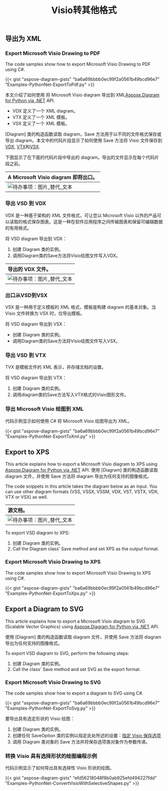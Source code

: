 ﻿---
title:  Visio转其他格式
linktitle:  Visio转其他格式
type: docs
weight: 40
url: /zh/python-net/convert-visio-to-other-files/
description: This topic show you how to Aspose.Diagram allows to convert Visio to SVG,XPS,XML,XAML formats. Convert VSD, VSS, VDW, VST, VSDX, VSSX, VSTX, VSDM, VSTM,VSSM to SVG,XPS,XML,XAML with a few lines of code.
---
## **导出为 XML**
### **Export Microsoft Visio Drawing to PDF**
The code samples show how to export Microsoft Visio Drawing to PDF using C#.

{{< gist "aspose-diagram-gists" "ba6a69bbbb0ec99f2a0561b49bcd96e7" "Examples-PythonNet-ExportToPdf.py" >}}

本文介绍了如何使用 将 Microsoft Visio diagram 导出到 XML[Aspose.Diagram for Python via .NET](https://products.aspose.com/diagram/python-net/) API.

- VDX 定义了一个 XML diagram。
- VTX 定义了一个 XML 模板。
- VSX 定义了一个 XML 模板。

 [Diagram] 类的构造函数读取 diagram，Save 方法用于以不同的文件格式保存或导出 diagram。本文中的代码片段显示了如何使用 Save 方法将 Visio 文件保存到[VDX](https://docs.aspose.com/diagram/python-net/save-visio-document/), [VTX](https://docs.aspose.com/diagram/python-net/save-visio-document/)和[VSX](https://docs.aspose.com/diagram/python-net/save-visio-document/).

下图显示了在下面的代码片段中导出的 diagram。导出的文件显示在每个代码片段之前。

|**A Microsoft Visio diagram 即将出口。**|
|:- |
|![待办事项：图片_替代_文本](how-to-convert-a-visio-diagram_3.png)|

### **导出 VSD 到 VDX**
VDX 是一种基于架构的 XML 文件格式，可让您以 Microsoft Visio 以外的产品可以读取的格式保存图表。这是一种在软件应用程序之间传输图表和保留可编辑数据的有用格式。

将 VSD diagram 导出到 VDX：

1. 创建 Diagram 类的实例。
1. 调用Diagram类的Save方法将Visio绘图文件写入VDX。

|**导出的 VDX 文件。**|
|:- |
|![待办事项：图片_替代_文本](how-to-convert-a-visio-diagram_4.png)|

### **出口从VSD到VSX**
VSX 是一种用于定义模板的 XML 格式，模板是构建 diagram 的基本对象。当 Visio 文件转换为 VSX 时，仅导出模板。

将 VSD diagram 导出到 VSX：

- 创建 Diagram 类的实例。
- 调用Diagram类的Save方法将Visio绘图文件写入VSX。
### **导出 VSD 到 VTX**
TVX 是模板文件的 XML 表示，并存储文档的设置。

将 VSD diagram 导出到 VTX：

1. 创建 Diagram 类的实例。
1. 调用diagram类的Save方法写入VTX格式的Visio图形文件。
### **导出 Microsoft Visio 绘图到 XML**
代码示例显示如何使用 C# 将 Microsoft Visio 绘图导出为 XML。

{{< gist "aspose-diagram-gists" "ba6a69bbbb0ec99f2a0561b49bcd96e7" "Examples-PythonNet-ExportToXml.py" >}}

## **Export to XPS**
This article explains how to export a Microsoft Visio diagram to XPS using [Aspose.Diagram for Python via .NET](https://products.aspose.com/diagram/python-net/) API.
使用 [Diagram] 类的构造函数读取 diagram 文件，并使用 Save 方法将 diagram 导出为任何支持的图像格式。

The code snippets in this article takes the diagram below as an input. You can use other diagram formats (VSS, VSSX, VSSM, VDX, VST, VSTX, VDX, VTX or VSX) as well.

|**源文档。**|
|:- |
|![待办事项：图片_替代_文本](how-to-convert-a-visio-diagram_5.png)|


To export VSD diagram to XPS:

1. 创建 Diagram 类的实例。
1. Call the Diagram class' Save method and set XPS as the output format.
### **Export Microsoft Visio Drawing to XPS**
The code samples show how to export Microsoft Visio Drawing to XPS using C#.

{{< gist "aspose-diagram-gists" "ba6a69bbbb0ec99f2a0561b49bcd96e7" "Examples-PythonNet-ExportToXps.py" >}}

## **Export a Diagram to SVG**
This article explains how to export a Microsoft Visio diagram to SVG (Scalable Vector Graphics) using [Aspose.Diagram for Python via .NET](https://products.aspose.com/diagram/python-net/) API.

使用 [Diagram] 类的构造函数读取 diagram 文件，并使用 Save 方法将 diagram 导出为任何支持的图像格式。

To export VSD diagram to SVG, perform the following steps:

1. 创建 Diagram 类的实例。
1. Call the class' Save method and set SVG as the export format.
### **Export Microsoft Visio Drawing to SVG**
The code samples show how to export a diagram to SVG using C#.

{{< gist "aspose-diagram-gists" "ba6a69bbbb0ec99f2a0561b49bcd96e7" "Examples-PythonNet-ExportToSvg.py" >}}

要导出具有选定形状的 Visio 绘图：

1. 创建 Diagram 类的实例。
1. 创建任何 SaveOption 类的实例以指定此处所述的设置：[指定 Visio 保存选项](https://docs.aspose.com/diagram/python-net/save-visio-document/#specifying-visio-save-options)
1. 调用 Diagram 类对象的 Save 方法并将保存选项类对象作为参数传递。
### **转换 Visio 具有选择形状的绘图编程示例**
代码示例显示了如何导出具有选择性 Visio 形状的绘图。

{{< gist "aspose-diagram-gists" "efd56218048f8b0ab925efd494227fdd" "Examples-PythonNet-ConvertVisioWithSelectiveShapes.py" >}}